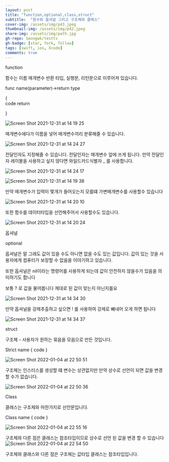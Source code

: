 ```yaml
---
layout: post
title: "function,optional,class,struct"
subtitle:  "함수와 옵셔널 그리고 구조체와 클래스"
cover-img: /assets/img/p43.jpeg
thumbnail-img: /assets/img/p42.jpeg
share-img: /assets/img/path.jpg
gh-repo: Seongwk/testts
gh-badge: [star, fork, follow]
tags: [swift, ios, Xcode]
comments: true
---
```


function

함수는 이름 매개변수 반환 타입, 실행문, 리턴문으로 이루어져 있습니다.

   func name(parameter)->return type
   
   {  
      code
      return 
 
   }
   
![Screen Shot 2021-12-31 at 14 19 25](https://user-images.githubusercontent.com/40172001/147804922-05f27493-a494-492f-a825-b832b88a3641.png)

   
매개변수에다가 이름을 넣어 매개변수끼리 분류해줄 수 있습니다.

![Screen Shot 2021-12-31 at 14 24 27](https://user-images.githubusercontent.com/40172001/147805057-5c3c0823-ca2c-4377-98bb-481c29d319ea.png)



전달인자도 지정해줄 수 있습니다. 전달인자는 매개변수 앞에 쓰게 됩니다. 만약 전달인자 레이블을 사용하고 싶지 않다면 와일드카드식별자 _ 를 사용합니다.

![Screen Shot 2021-12-31 at 14 24 17](https://user-images.githubusercontent.com/40172001/147805039-56b04ffb-b090-414a-b344-d4cfacbcc4ba.png)


![Screen Shot 2021-12-31 at 14 19 38](https://user-images.githubusercontent.com/40172001/147804993-db28d47d-3c34-412e-b40f-50a03ebfc83d.png)



만약 매개변수가 입력이 몇개가 들어오는지 모를떄 가변매개변수를 사용할수 있습니다

![Screen Shot 2021-12-31 at 14 20 10](https://user-images.githubusercontent.com/40172001/147804978-5e1506d1-e2b8-4371-996e-bd9d1082e2b7.png)


또한 함수를 데이터타입을 선언해주어서 사용할수도 있습니다.

![Screen Shot 2021-12-31 at 14 20 24](https://user-images.githubusercontent.com/40172001/147804983-f1c714b5-0c65-4204-b770-723627f899b7.png)


옵셔널

optional

옵셔널은 말 그래도 값이 있을 수도 아니면 없을 수도 있는 값입니다.
값이 있는 것을 사용자에게 컴퓨터가 보장할 수 없음을 이야기하고 있습니다.

또한 옵셔널은 nil이라는 명령어를 사용하게 되는데 값이 안전하지 않을수가 있음을 의미하기도 합니다

보통 ? 로 값을 물어봅니다 제대로 된 값이 맞는지 아닌지를요

![Screen Shot 2021-12-31 at 14 34 30](https://user-images.githubusercontent.com/40172001/147805421-119a8352-8160-4f51-87a3-ebe21a166aa3.png)

만약 옵셔널을 강제추출하고 싶으면 ! 를 사용하여 강제로 뺴내어 오게 하면 됩니다

![Screen Shot 2021-12-31 at 14 34 37](https://user-images.githubusercontent.com/40172001/147805424-9426dbc4-94e0-4811-a9a4-108e8571650e.png)


struct 

구조체 - 사용자가 원하는 묶음을 모음으로 만든 것입니다.

Strict  name
{
	code
}

![Screen Shot 2022-01-04 at 22 50 51](https://user-images.githubusercontent.com/40172001/148070583-73b3e18c-18a3-4291-ab50-f947b6c85ef0.png)


구조체는 인스터스를 생성할 떄 변수는 상관없지만 만약 상수로 선언이 되면 값을 변경할 수가 없습니다.

![Screen Shot 2022-01-04 at 22 50 36](https://user-images.githubusercontent.com/40172001/148070620-819009bd-2fb6-405c-8c37-72ecd9ef1e7a.png)



Class

클래스는 구조체와 마찬가지로 선언문입니다.

Class name
{
	code
}

![Screen Shot 2022-01-04 at 22 55 16](https://user-images.githubusercontent.com/40172001/148070647-06bbe706-2bef-4e49-818a-ec150adb84ad.png)

구조체와 다른 점은 클래스는 참조타입이므로 상수로 선언 된 값을 변경 할 수 있습니다
![Screen Shot 2022-01-04 at 22 54 50](https://user-images.githubusercontent.com/40172001/148070678-c11a660f-3dd0-4568-aba6-3517d1397f4b.png)

구조체와 클래스와 다른 점은 구조체는 값타입 클래스는 참조타입입니다.
